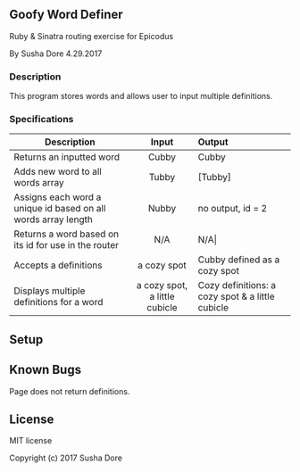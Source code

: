 ## Goofy Word Definer
Ruby & Sinatra routing exercise for Epicodus

By Susha Dore 4.29.2017
### Description

This program stores words and allows user to input multiple definitions.
### Specifications

|Description|Input|Output|
|----------|:--------:|:---------|
|Returns an inputted word|Cubby|Cubby|
|Adds new word to all words array|Tubby|[Tubby]|
|Assigns each word a unique id based on all words array length|Nubby|no output, id = 2|
|Returns a word based on its id for use in the router|N/A|N/A\|
|Accepts a definitions|a cozy spot| Cubby defined as a cozy spot|
|Displays multiple definitions for a word| a cozy spot, a little cubicle | Cozy definitions: a cozy spot & a little cubicle|

## Setup

<!-- This site requires a machine with Ruby installed. View the repository at https://github.com/sushadore/anagrams. This is a static site but follow these steps for a browser preview:
* In the terminal run the command: git clone https://github.com/sushadore/anagrams
* Switch to the anagrams folder and run the command: ruby app.rb
* View the site at http://localhost:4567/ -->

## Known Bugs

Page does not return definitions.

## License
MIT license


Copyright (c) 2017 Susha Dore

